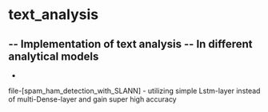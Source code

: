 # text_analysis
-- Implementation of text analysis
-- In different analytical models
-
-

file-[spam_ham_detection_with_SLANN] - utilizing simple Lstm-layer instead of multi-Dense-layer and gain super high accuracy
